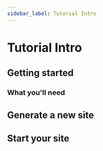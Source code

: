 ```yaml
---
sidebar_label: Tutorial Intro
---
```


# Tutorial Intro



## Getting started



### What you'll need








## Generate a new site






## Start your site







